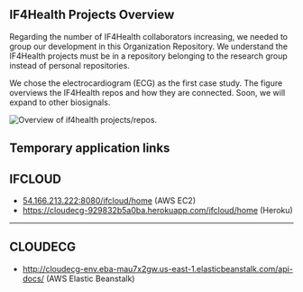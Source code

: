 ## IF4Health Projects Overview

Regarding the number of IF4Health collaborators increasing, we needed to group our development in this Organization Repository. We understand the IF4Health projects must be in a repository belonging to the research group instead of personal repositories.

We chose the electrocardiogram (ECG) as the first case study. The figure overviews the IF4Health repos and how they are connected. Soon, we will expand to other biosignals.

![Overview of if4health projects/repos.](https://github.com/if4health/.github/blob/main/if4health-projects-overview-2.png)


## Temporary application links

## IFCLOUD

* [54.166.213.222:8080/ifcloud/home](54.166.213.222:8080/ifcloud/home) (AWS EC2)
* https://cloudecg-929832b5a0ba.herokuapp.com/ifcloud/home (Heroku)

---

## CLOUDECG

* http://cloudecg-env.eba-mau7x2gw.us-east-1.elasticbeanstalk.com/api-docs/ (AWS Elastic Beanstalk)


